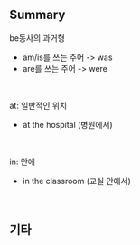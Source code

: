 ## Summary

be동사의 과거형
- am/is를 쓰는 주어 -> was
- are를 쓰는 주어 -> were

<br>

at: 일반적인 위치
- at the hospital (병원에서)

<br>

in: 안에
- in the classroom (교실 안에서)

<br>

## 기타
